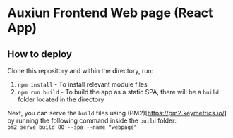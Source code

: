 # Auxiun Frontend Web page (React App)

## How to deploy
Clone this repository and within the directory, run:  
1. `npm install` - To install relevant module files
2. `npm run build` - To build the app as a static SPA, there will be a `build` folder located in the directory
  
Next, you can serve the `build` files using (PM2)[https://pm2.keymetrics.io/] by running the following command inside the `build` folder:  
`pm2 serve build 80 --spa --name "webpage"`
